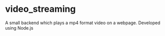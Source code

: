 # video_streaming
A small backend which plays a mp4 format video on a webpage. Developed using Node.js

